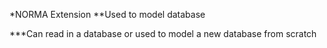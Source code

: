 ﻿*NORMA Extension 
**Used to model database

***Can read in a database or used to model a new database from scratch
